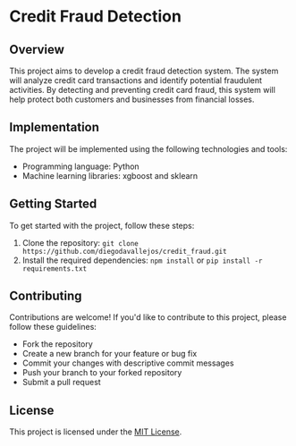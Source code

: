 # Credit Fraud Detection

## Overview
This project aims to develop a credit fraud detection system. The system will analyze credit card transactions and identify potential fraudulent activities. By detecting and preventing credit card fraud, this system will help protect both customers and businesses from financial losses.

## Implementation
The project will be implemented using the following technologies and tools:
- Programming language: Python
- Machine learning libraries: xgboost and sklearn

## Getting Started
To get started with the project, follow these steps:

1. Clone the repository: `git clone https://github.com/diegodavallejos/credit_fraud.git`
2. Install the required dependencies: `npm install` or `pip install -r requirements.txt`

## Contributing
Contributions are welcome! If you'd like to contribute to this project, please follow these guidelines:
- Fork the repository
- Create a new branch for your feature or bug fix
- Commit your changes with descriptive commit messages
- Push your branch to your forked repository
- Submit a pull request

## License
This project is licensed under the [MIT License](LICENSE).
